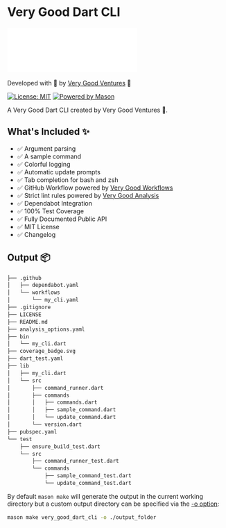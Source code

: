 # Very Good Dart CLI

[![Very Good Ventures][logo_white]][very_good_ventures_link_dark]

Developed with 💙 by [Very Good Ventures][very_good_ventures_link] 🦄

[![License: MIT][license_badge]][license_link]
[![Powered by Mason](https://img.shields.io/endpoint?url=https%3A%2F%2Ftinyurl.com%2Fmason-badge)](https://github.com/felangel/mason)

A Very Good Dart CLI created by Very Good Ventures 🦄.

## What's Included ✨

- ✅ Argument parsing
- ✅ A sample command
- ✅ Colorful logging
- ✅ Automatic update prompts
- ✅ Tab completion for bash and zsh
- ✅ GitHub Workflow powered by [Very Good Workflows][very_good_workflows_link]
- ✅ Strict lint rules powered by [Very Good Analysis][very_good_analysis_link]
- ✅ Dependabot Integration
- ✅ 100% Test Coverage
- ✅ Fully Documented Public API
- ✅ MIT License
- ✅ Changelog

## Output 📦

```sh
├── .github
│   ├── dependabot.yaml
│   └── workflows
│       └── my_cli.yaml
├── .gitignore
├── LICENSE
├── README.md
├── analysis_options.yaml
├── bin
│   └── my_cli.dart
├── coverage_badge.svg
├── dart_test.yaml
├── lib
│   ├── my_cli.dart
│   └── src
│       ├── command_runner.dart
│       ├── commands
│       │   ├── commands.dart
│       │   ├── sample_command.dart
│       │   └── update_command.dart
│       └── version.dart
├── pubspec.yaml
└── test
    ├── ensure_build_test.dart
    └── src
        ├── command_runner_test.dart
        └── commands
            ├── sample_command_test.dart
            └── update_command_test.dart
```

By default `mason make` will generate the output in the current working directory but a custom output directory can be specified via the [-o option][mason_output_dir]:

```sh
mason make very_good_dart_cli -o ./output_folder
```

[mason_output_dir]: https://docs.brickhub.dev/mason-make#-custom-output-directory
[license_badge]: https://img.shields.io/badge/license-MIT-blue.svg
[license_link]: https://opensource.org/licenses/MIT
[logo_white]: https://raw.githubusercontent.com/VGVentures/very_good_brand/main/styles/README/vgv_logo_white.png#gh-dark-mode-only
[very_good_analysis_link]: https://pub.dev/packages/very_good_analysis
[very_good_ventures_link_dark]: https://verygood.ventures#gh-dark-mode-only
[very_good_ventures_link]: https://verygood.ventures
[very_good_workflows_link]: https://github.com/VeryGoodOpenSource/very_good_workflows
